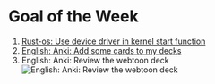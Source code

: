 # Goal of the Week
1. [Rust-os: Use device driver in kernel start function](https://github.com/nook1208/rust-rasp-os/commit/36d77d7de70d615ba8be4c54e3ff113ca8705f4b)
2. [English: Anki: Add some cards to my decks](https://github.com/nook1208/english/commit/69f38cddf4c23fd99fdb77c07637ce4eb535820d)
3. English: Anki: Review the webtoon deck
![English: Anki: Review the webtoon deck](https://user-images.githubusercontent.com/50063698/109416108-93e7de80-79ff-11eb-9189-5fc70a535779.jpg)
